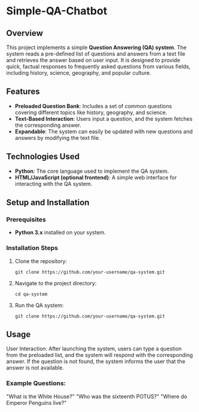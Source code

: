 # Simple-QA-Chatbot

## Overview
This project implements a simple **Question Answering (QA) system**. The system reads a pre-defined list of questions and answers from a text file and retrieves the answer based on user input. It is designed to provide quick, factual responses to frequently asked questions from various fields, including history, science, geography, and popular culture.

## Features
- **Preloaded Question Bank**: Includes a set of common questions covering different topics like history, geography, and science.
- **Text-Based Interaction**: Users input a question, and the system fetches the corresponding answer.
- **Expandable**: The system can easily be updated with new questions and answers by modifying the text file.

## Technologies Used
- **Python**: The core language used to implement the QA system.
- **HTML/JavaScript (optional frontend)**: A simple web interface for interacting with the QA system.
  
## Setup and Installation

### Prerequisites
- **Python 3.x** installed on your system.

### Installation Steps
1. Clone the repository:
   ```
   git clone https://github.com/your-username/qa-system.git
   ```
   
2. Navigate to the project directory:
   ```
   cd qa-system
   ```
   
3. Run the QA system:
   ```
   git clone https://github.com/your-username/qa-system.git
   ```

## Usage
User Interaction: After launching the system, users can type a question from the preloaded list, and the system will respond with the corresponding answer. If the question is not found, the system informs the user that the answer is not available.

### Example Questions:
"What is the White House?"
"Who was the sixteenth POTUS?"
"Where do Emperor Penguins live?"

    
